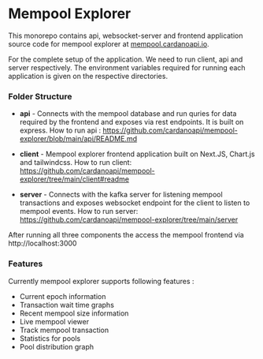 
# Mempool Explorer
This monorepo contains api, websocket-server and frontend application source code for mempool explorer at [mempool.cardanoapi.io](https://mempool.cardanoapi.io).

For the complete setup of the application. We need to run client, api and server respectively. The environment variables required for running each application is given on the respective directories.

### Folder Structure
- **api** - Connects with the mempool database and run quries for  data required by the frontend and exposes via rest endpoints. It is built on express.
How to run api :
https://github.com/cardanoapi/mempool-explorer/blob/main/api/README.md

- **client** - Mempool explorer frontend application built on Next.JS, Chart.js and tailwindcss.
How to run client:
https://github.com/cardanoapi/mempool-explorer/tree/main/client#readme
- **server** - Connects with the kafka server for listening mempool transactions and exposes websocket endpoint for the client to listen to mempool events.
How to run server:
https://github.com/cardanoapi/mempool-explorer/tree/main/server

After running all three components 
the access the mempool frontend via
http://localhost:3000

### Features
Currently mempool explorer supports following features :

- Current epoch information
- Transaction wait time graphs
- Recent mempool size information
- Live mempool viewer
- Track mempool transaction
- Statistics for pools
- Pool distribution graph
